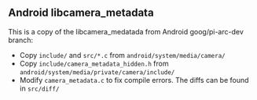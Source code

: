 ## Android libcamera_metadata

This is a copy of the libcamera_medatada from Android goog/pi-arc-dev branch:

-   Copy `include/` and `src/*.c` from `android/system/media/camera/`
-   Copy `include/camera_metadata_hidden.h` from
    `android/system/media/private/camera/include/`
-   Modify `camera_metadata.c` to fix compile errors. The diffs can be found in
    `src/diff/`
